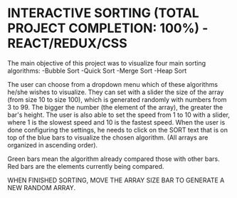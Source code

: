 # INTERACTIVE SORTING (TOTAL PROJECT COMPLETION: 100%) - REACT/REDUX/CSS

The main objective of this project was to visualize four main sorting algorithms: -Bubble Sort
-Quick Sort
-Merge Sort
-Heap Sort

The user can choose from a dropdown menu which of these algorithms he/she wishes to visualize. They can set with a slider the size of the array (from size 10 to size 100), which is generated randomly with numbers from 3 to 99. The bigger the number (the element of the array), the greater the bar's height. The user is also able to set the speed from 1 to 10 with a slider, where 1 is the slowest speed and 10 is the fastest speed. When the user is done configuring the settings, he needs to click on the SORT text that is on top of the blue bars to visualize the chosen algorithm. (All arrays are organized in ascending order).

Green bars mean the algorithm already compared those with other bars. Red bars are the elements currently being compared.

WHEN FINISHED SORTING, MOVE THE ARRAY SIZE BAR TO GENERATE A NEW RANDOM ARRAY.
